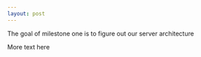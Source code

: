 ```yaml
---
layout: post
---
```


The goal of milestone one is to figure out our server architecture

More text here
